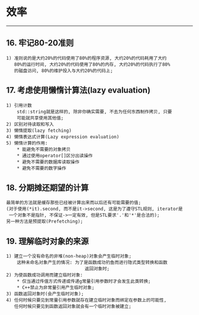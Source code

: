 # **效率**
***



## **16. 牢记80-20准则**
    1) 准则说的是大约20%的代码使用了80%的程序资源, 大约20%的代码耗用了大约
       80%的运行时间, 大约20%的代码使用了80%的内存, 大约20%的代码执行了80%
       的磁盘访问, 80%的维护投入与大约20%的代码上;



## **17. 考虑使用懒惰计算法(lazy evaluation)**
    1) 引用计数
        std::string就是这样的, 除非你确实需要, 不去为任何东西制作拷贝, 只要
        可能就共享使用其他值;
    2) 区别对待读取和写入
    3) 懒惰提取(lazy fetching)
    4) 懒惰表达式计算(Lazy expression evaluation)
    5) 懒惰计算的作用:
        * 能避免不需要的对象拷贝
        * 通过使用operator[]区分出读操作
        * 避免不需要的数据库读取操作
        * 避免不需要的数字操作


## **18. 分期摊还期望的计算**
    最简单的方法就是缓存那些已经被计算出来而以后还有可能需要的值;
    (对于使用(*it).second, 而不是it->second, 这是为了遵守STL规则, iterator是
     一个对象不是指针, 不保证->一定有效, 但是STL要求'.'和'*'是合法的);
    另一种方法是预提取(Prefetching);



## **19. 理解临时对象的来源**
    1) 建立一个没有命名的非堆(non-heap)对象会产生临时对象;
        这种未命名对象产生的情况: 为了是函数成功钓鱼而进行隐式类型转换和函数
                                　返回对象时;
    2) 为使函数成功调用而建立临时对象:
        * 仅当通过传值方式传递或传递g常量引用参数时才会发生此类转换;
        * C++禁止为非常量引用产生临时对象;
    3) 函数返回对象时(会产生临时对象);
    4) 任何时候只要见到常量引用参数就存在建立临时对象而绑定在参数上的可能性,
       任何时候只要见到函数返回对象就会有一个临时对象被建立;

